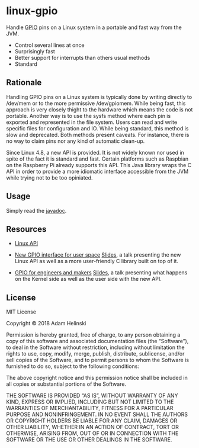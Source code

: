 # linux-gpio

Handle [GPIO](https://en.wikipedia.org/wiki/General-purpose_input/output) pins
on a Linux system in a portable and fast way from the JVM.

- Control several lines at once
- Surprisingly fast
- Better support for interrupts than others usual methods
- Standard

## Rationale

Handling GPIO pins on a Linux system is typically done by writing directly to
/dev/mem or to the more permissive /dev/gpiomem. While being fast, this approach
is very closely thight to the hardware which means the code is not portable.
Another way is to use the sysfs method where each pin is exported and
represented in the file system. Users can read and write specific files for
configuration and IO. While being standard, this method is slow and deprecated.
Both methods present caveats. For instance, there is no way to claim pins nor
any kind of automatic clean-up.

Since Linux 4.8, a new API is provided. It is not widely known nor used in spite
of the fact it is standard and fast. Certain platforms such as Raspbian on the
Raspberry Pi already supports this API. This Java library wraps the C API in
order to provide a more idiomatic interface accessible from the JVM while trying
not to be too opiniated.

## Usage

Simply read the
[javadoc](https://dvlopt.github.io/doc/java/linux-gpio/index.html).

## Resources

- [Linux
API](https://github.com/torvalds/linux/blob/master/include/uapi/linux/gpio.h)

- [New GPIO interface for user
space](https://www.youtube.com/watch?v=cdTLewJCL1Y&t=2s)
[Slides](https://www.elinux.org/images/7/74/Elce2017_new_GPIO_interface.pdf), a
talk presenting the new Linux API as well as a more user-friendly C library
built on top of it.

- [GPIO for engineers and makers](https://www.youtube.com/watch?v=lQRCDl0tFiQ)
[Slides](https://elinux.org/images/9/9b/GPIO_for_Engineers_and_Makers.pdf), a
talk presenting what happens on the Kernel side as well as the user side with
the new API.

## License

MIT License

Copyright © 2018 Adam Helinski

Permission is hereby granted, free of charge, to any person obtaining a copy of
this software and associated documentation files (the “Software”), to deal in
the Software without restriction, including without limitation the rights to
use, copy, modify, merge, publish, distribute, sublicense, and/or sell copies of
the Software, and to permit persons to whom the Software is furnished to do so,
subject to the following conditions:

The above copyright notice and this permission notice shall be included in all
copies or substantial portions of the Software.

THE SOFTWARE IS PROVIDED “AS IS”, WITHOUT WARRANTY OF ANY KIND, EXPRESS OR
IMPLIED, INCLUDING BUT NOT LIMITED TO THE WARRANTIES OF MERCHANTABILITY, FITNESS
FOR A PARTICULAR PURPOSE AND NONINFRINGEMENT. IN NO EVENT SHALL THE AUTHORS OR
COPYRIGHT HOLDERS BE LIABLE FOR ANY CLAIM, DAMAGES OR OTHER LIABILITY, WHETHER
IN AN ACTION OF CONTRACT, TORT OR OTHERWISE, ARISING FROM, OUT OF OR IN
CONNECTION WITH THE SOFTWARE OR THE USE OR OTHER DEALINGS IN THE SOFTWARE.
